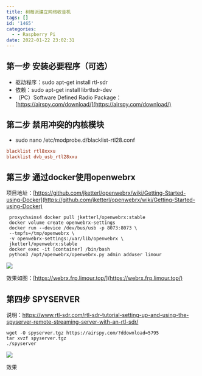 ```yaml
---
title: 树莓派建立网络收音机
tags: []
id: '1465'
categories:
  - - Raspberry Pi
date: 2022-01-22 23:02:31
---
```


## 第一步 安装必要程序（可选）

*   驱动程序：sudo apt-get install rtl-sdr
*   依赖：sudo apt-get install librtlsdr-dev
*   （PC）Software Defined Radio Package：[https://airspy.com/download/](https://airspy.com/download/)

## 第二步 禁用冲突的内核模块

*   sudo nano /etc/modprobe.d/blacklist-rtl28.conf

```conf
blacklist rtl8xxxu
blacklist dvb_usb_rtl28xxu
```

## 第三步 通过docker使用openwebrx

项目地址：[https://github.com/jketterl/openwebrx/wiki/Getting-Started-using-Docker](https://github.com/jketterl/openwebrx/wiki/Getting-Started-using-Docker)

```shell
 proxychains4 docker pull jketterl/openwebrx:stable
 docker volume create openwebrx-settings
 docker run --device /dev/bus/usb -p 8073:8073 \
 --tmpfs=/tmp/openwebrx \
 -v openwebrx-settings:/var/lib/openwebrx \
 jketterl/openwebrx:stable
 docker exec -it [container] /bin/bash
 python3 /opt/openwebrx/openwebrx.py admin adduser limour
```

[![](https://img-cdn.limour.top/blog_wp/2022/01/image-12.png)](https://img-cdn.limour.top/blog_wp/2022/01/image-12.png)

效果如图：[https://webrx.frp.limour.top/](https://webrx.frp.limour.top/)

## 第四步 SPYSERVER

说明：https://www.rtl-sdr.com/rtl-sdr-tutorial-setting-up-and-using-the-spyserver-remote-streaming-server-with-an-rtl-sdr/

```shell
wget -O spyserver.tgz https://airspy.com/?ddownload=5795
tar xvzf spyserver.tgz
./spyserver
```

[![](https://img-cdn.limour.top/blog_wp/2022/01/image-13.png)](https://img-cdn.limour.top/blog_wp/2022/01/image-13.png)

效果